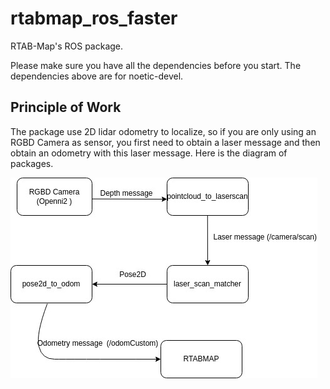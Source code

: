# rtabmap_ros_faster
RTAB-Map's ROS package.

Please make sure you have all the dependencies before you start. The dependencies above are for noetic-devel. 

## Principle of Work

The package use 2D lidar odometry to localize, so if you are only using an RGBD Camera as sensor, you first need to obtain a laser message and then obtain an odometry with this laser message.
Here is the diagram of packages.

![diagram](images/diagram.jpeg)
